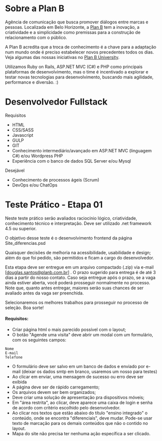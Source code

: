 # Sobre a Plan B
Agência de comunicação que busca promover diálogos entre marcas e pessoas. Localizada em Belo Horizonte, a [Plan B](http://planb.com.br/) tem a inovação, a criatividade e a simplicidade como premissas para a construção de relacionamento com o público.

A Plan B acredita que a troca de conhecimento é a chave para a adaptação num mundo onde é preciso estabelecer novos precedentes todos os dias. Veja algumas das nossas iniciativas no [Plan B University](http://u.planb.com.br/).

Utilizamos Ruby on Rails, ASP.NET MVC (C#) e PHP como principais plataformas de desenvolvimento, mas o time é incentivado a explorar e testar novas tecnologias para desenvolvimento, buscando mais agilidade, performance e diversão. :)

# Desenvolvedor Fullstack
Requisitos
- HTML
- CSS/SASS
- Javascript
- GULP
- GIT
- Conhecimento intermediário/avançado em ASP.NET MVC (linguagem C#) e/ou Wordpress PHP
- Experiência com o banco de dados SQL Server e/ou Mysql

Desejável
- Conhecimento de processos ágeis (Scrum)
- DevOps e/ou ChatOps

# Teste Prático - Etapa 01
Neste teste prático serão avaliados raciocínio lógico, criatividade, conhecimento técnico e interpretação. Deve ser utilizado .net framework 4.5 ou superior.

O objetivo desse teste é o desenvolvimento frontend da página Site_diferencias.psd

Quaisquer decisões de melhoria na acessibilidade, usabilidade e design; além do que foi pedido, são permitidos e ficam a cargo do desenvolvedor.

Esta etapa deve ser entregue em um arquivo compactado (.zip) via e-mail [douglas.santos@planb.com.br] . O prazo sugerido para entrega é de até 3 dias a partir do nosso contato. Caso seja entregue após o prazo, se a vaga ainda estiver aberta, você poderá prosseguir normalmente no processo. Note que, quanto antes entregar, maiores serão suas chances de ser avaliado antes da vaga ser preenchida.

Selecionaremos os melhores trabalhos para prosseguir no processo de seleção.
Boa sorte!

#### Requisitos:
- Criar  página html o mais parecido possível com o layout;
- O botão "Agende uma visita" deve abrir um modal com um formulário, com os seguintes campos:
```
Nome
E-mail
Telefone
```

- O formulário deve ser salvo em um banco de dados e enviado por e-mail (deixar os dados smtp em branco, usaremos um nosso para testes)
- Ao clicar em enviar, uma mensagem de sucesso ou erro deve ser exibida
- A página deve ser de rápido carregamento;
- Os arquivos devem ser bem organizados;
- Deve criar uma solução de apresentação pra dispositivos móveis;
- Em "área restrita", ao clicar, deve aparece uma caixa de login e senha de acordo com critério escolhido pelo desenvolvedor.
- Ao clicar nos textos que estão abaixo do título "ensino integrado" o conteúdo, onde se encontra "diferenciais", deve mudar. Pode-se usar texto de marcação para os demais conteúdos que não o contido no layout.
 - Mapa do site não precisa ter nenhuma ação específica a ser clicado.
